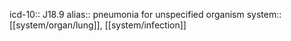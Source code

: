 icd-10:: J18.9
alias:: pneumonia for unspecified organism
system:: [[system/organ/lung]], [[system/infection]]
